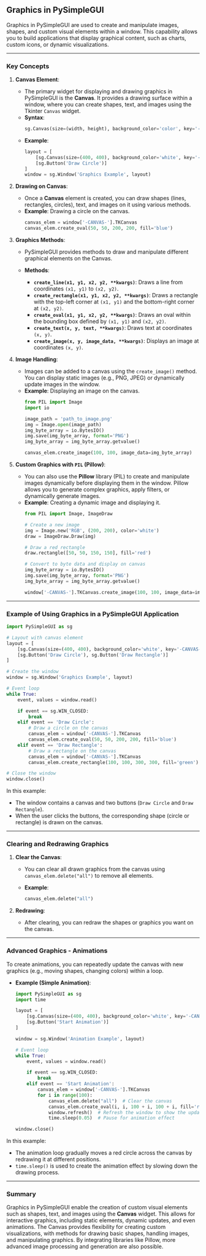 ## Graphics in PySimpleGUI

Graphics in PySimpleGUI are used to create and manipulate images, shapes, and custom visual elements within a window. This capability allows you to build applications that display graphical content, such as charts, custom icons, or dynamic visualizations.

---

### Key Concepts

1. **Canvas Element**:
   - The primary widget for displaying and drawing graphics in PySimpleGUI is the **Canvas**. It provides a drawing surface within a window, where you can create shapes, text, and images using the Tkinter `Canvas` widget.
   - **Syntax**: 
     ```python
     sg.Canvas(size=(width, height), background_color='color', key='-CANVAS-')
     ```
   - **Example**:
     ```python
     layout = [
         [sg.Canvas(size=(400, 400), background_color='white', key='-CANVAS-')],
         [sg.Button('Draw Circle')]
     ]
     window = sg.Window('Graphics Example', layout)
     ```

2. **Drawing on Canvas**:
   - Once a **Canvas** element is created, you can draw shapes (lines, rectangles, circles), text, and images on it using various methods.
   - **Example**: Drawing a circle on the canvas.
     ```python
     canvas_elem = window['-CANVAS-'].TKCanvas
     canvas_elem.create_oval(50, 50, 200, 200, fill='blue')
     ```

3. **Graphics Methods**:
   - PySimpleGUI provides methods to draw and manipulate different graphical elements on the Canvas.
   
   - **Methods**:
     - **`create_line(x1, y1, x2, y2, **kwargs)`**: Draws a line from coordinates `(x1, y1)` to `(x2, y2)`.
     - **`create_rectangle(x1, y1, x2, y2, **kwargs)`**: Draws a rectangle with the top-left corner at `(x1, y1)` and the bottom-right corner at `(x2, y2)`.
     - **`create_oval(x1, y1, x2, y2, **kwargs)`**: Draws an oval within the bounding box defined by `(x1, y1)` and `(x2, y2)`.
     - **`create_text(x, y, text, **kwargs)`**: Draws text at coordinates `(x, y)`.
     - **`create_image(x, y, image_data, **kwargs)`**: Displays an image at coordinates `(x, y)`.

4. **Image Handling**:
   - Images can be added to a canvas using the `create_image()` method. You can display static images (e.g., PNG, JPEG) or dynamically update images in the window.
   - **Example**: Displaying an image on the canvas.
     ```python
     from PIL import Image
     import io

     image_path = 'path_to_image.png'
     img = Image.open(image_path)
     img_byte_array = io.BytesIO()
     img.save(img_byte_array, format='PNG')
     img_byte_array = img_byte_array.getvalue()

     canvas_elem.create_image(100, 100, image_data=img_byte_array)
     ```

5. **Custom Graphics with `PIL` (Pillow)**:
   - You can also use the **Pillow** library (PIL) to create and manipulate images dynamically before displaying them in the window. Pillow allows you to generate complex graphics, apply filters, or dynamically generate images.
   - **Example**: Creating a dynamic image and displaying it.
     ```python
     from PIL import Image, ImageDraw

     # Create a new image
     img = Image.new('RGB', (200, 200), color='white')
     draw = ImageDraw.Draw(img)

     # Draw a red rectangle
     draw.rectangle([50, 50, 150, 150], fill='red')

     # Convert to byte data and display on canvas
     img_byte_array = io.BytesIO()
     img.save(img_byte_array, format='PNG')
     img_byte_array = img_byte_array.getvalue()

     window['-CANVAS-'].TKCanvas.create_image(100, 100, image_data=img_byte_array)
     ```

---

### Example of Using Graphics in a PySimpleGUI Application

```python
import PySimpleGUI as sg

# Layout with canvas element
layout = [
    [sg.Canvas(size=(400, 400), background_color='white', key='-CANVAS-')],
    [sg.Button('Draw Circle'), sg.Button('Draw Rectangle')]
]

# Create the window
window = sg.Window('Graphics Example', layout)

# Event loop
while True:
    event, values = window.read()

    if event == sg.WIN_CLOSED:
        break
    elif event == 'Draw Circle':
        # Draw a circle on the canvas
        canvas_elem = window['-CANVAS-'].TKCanvas
        canvas_elem.create_oval(50, 50, 200, 200, fill='blue')
    elif event == 'Draw Rectangle':
        # Draw a rectangle on the canvas
        canvas_elem = window['-CANVAS-'].TKCanvas
        canvas_elem.create_rectangle(100, 100, 300, 300, fill='green')

# Close the window
window.close()
```

In this example:
- The window contains a canvas and two buttons (`Draw Circle` and `Draw Rectangle`).
- When the user clicks the buttons, the corresponding shape (circle or rectangle) is drawn on the canvas.

---

### Clearing and Redrawing Graphics

1. **Clear the Canvas**:
   - You can clear all drawn graphics from the canvas using `canvas_elem.delete("all")` to remove all elements.
   
   - **Example**:
     ```python
     canvas_elem.delete("all")
     ```

2. **Redrawing**:
   - After clearing, you can redraw the shapes or graphics you want on the canvas.

---

### Advanced Graphics - Animations

To create animations, you can repeatedly update the canvas with new graphics (e.g., moving shapes, changing colors) within a loop.

- **Example (Simple Animation)**:
  ```python
  import PySimpleGUI as sg
  import time

  layout = [
      [sg.Canvas(size=(400, 400), background_color='white', key='-CANVAS-')],
      [sg.Button('Start Animation')]
  ]

  window = sg.Window('Animation Example', layout)

  # Event loop
  while True:
      event, values = window.read()

      if event == sg.WIN_CLOSED:
          break
      elif event == 'Start Animation':
          canvas_elem = window['-CANVAS-'].TKCanvas
          for i in range(100):
              canvas_elem.delete("all")  # Clear the canvas
              canvas_elem.create_oval(i, i, 100 + i, 100 + i, fill='red')  # Draw the moving circle
              window.refresh()  # Refresh the window to show the update
              time.sleep(0.05)  # Pause for animation effect

  window.close()
  ```

In this example:
- The animation loop gradually moves a red circle across the canvas by redrawing it at different positions.
- `time.sleep()` is used to create the animation effect by slowing down the drawing process.

---

### Summary

Graphics in PySimpleGUI enable the creation of custom visual elements such as shapes, text, and images using the **Canvas** widget. This allows for interactive graphics, including static elements, dynamic updates, and even animations. The Canvas provides flexibility for creating custom visualizations, with methods for drawing basic shapes, handling images, and manipulating graphics. By integrating libraries like Pillow, more advanced image processing and generation are also possible.
